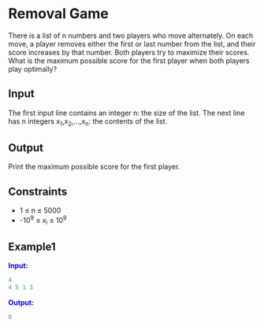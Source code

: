 # Removal Game

There is a list of n numbers and two players who move alternately. On each move, a player removes either the first or last number from the list, and their score increases by that number. Both players try to maximize their scores.
What is the maximum possible score for the first player when both players play optimally?

## Input

The first input line contains an integer n: the size of the list.
The next line has n integers x<sub>1</sub>,x<sub>2</sub>,&hellip;,x<sub>n</sub>: the contents of the list.

## Output
Print the maximum possible score for the first player.


## Constraints

- 1 &le; n &le;  5000 
- -10<sup>9</sup> &le; x<sub>i</sub> &le;  10<sup>9</sup>

## Example1
<font color="blue">**Input:**</font>
```c++
4
4 5 1 3
```
<font color="blue">**Output:**</font>
```c++
8
``` 
